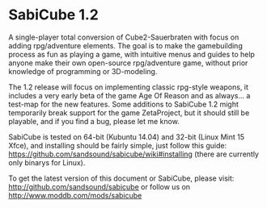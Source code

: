 SabiCube 1.2
============

A single-player total conversion of Cube2-Sauerbraten with focus on adding rpg/adventure elements.
The goal is to make the gamebuilding process as fun as playing a game, with intuitive menus and guides
to help anyone make their own open-source rpg/adventure game, without prior knowledge of programming or 3D-modeling.

The 1.2 release will focus on implementing classic rpg-style weapons, it includes a very early beta of the game Age Of Reason and as always... a test-map for the new features. Some additions to SabiCube 1.2 might temporarily break support for the game ZetaProject, but it should still be playable, and if you find a bug, please let me know.

SabiCube is tested on 64-bit (Kubuntu 14.04) and 32-bit (Linux Mint 15 Xfce), and installing should be fairly simple, just follow this guide: https://github.com/sandsound/sabicube/wiki#installing (there are currently only binarys for Linux).

To get the latest version of this document or SabiCube, please visit:
http://github.com/sandsound/sabicube or follow us on http://www.moddb.com/mods/sabicube

